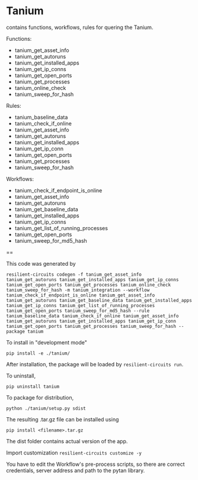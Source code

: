 # Tanium

contains functions, workflows, rules for quering the Tanium.

Functions:
* tanium_get_asset_info 
* tanium_get_autoruns 
* tanium_get_installed_apps 
* tanium_get_ip_conns 
* tanium_get_open_ports 
* tanium_get_processes 
* tanium_online_check 
* tanium_sweep_for_hash

Rules:
* tanium_baseline_data 
* tanium_check_if_online 
* tanium_get_asset_info 
* tanium_get_autoruns 
* tanium_get_installed_apps 
* tanium_get_ip_conn 
* tanium_get_open_ports 
* tanium_get_processes 
* tanium_sweep_for_hash

Workflows:
* tanium_check_if_endpoint_is_online 
* tanium_get_asset_info 
* tanium_get_autoruns 
* tanium_get_baseline_data 
* tanium_get_installed_apps 
* tanium_get_ip_conns 
* tanium_get_list_of_running_processes 
* tanium_get_open_ports 
* tanium_sweep_for_md5_hash

==

This code was generated by

`resilient-circuits codegen -f tanium_get_asset_info tanium_get_autoruns tanium_get_installed_apps tanium_get_ip_conns tanium_get_open_ports tanium_get_processes tanium_online_check tanium_sweep_for_hash -m tanium_integration --workflow tanium_check_if_endpoint_is_online tanium_get_asset_info tanium_get_autoruns tanium_get_baseline_data tanium_get_installed_apps tanium_get_ip_conns tanium_get_list_of_running_processes tanium_get_open_ports tanium_sweep_for_md5_hash --rule tanium_baseline_data tanium_check_if_online tanium_get_asset_info tanium_get_autoruns tanium_get_installed_apps tanium_get_ip_conn tanium_get_open_ports tanium_get_processes tanium_sweep_for_hash --package tanium`


To install in "development mode"

`pip install -e ./tanium/`

After installation, the package will be loaded by `resilient-circuits run`.


To uninstall,

`pip uninstall tanium`


To package for distribution,

`python ./tanium/setup.py sdist`

The resulting .tar.gz file can be installed using

`pip install <filename>.tar.gz`

The dist folder contains actual version of the app.


Import customization
`resilient-circuits customize -y`

You have to edit the Workflow's pre-process scripts, so there are correct credentials, server address and path to the pytan library.
